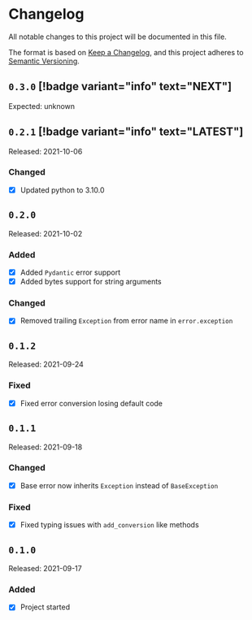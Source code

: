 # Changelog

All notable changes to this project will be documented in this file.

The format is based on [Keep a Changelog](https://keepachangelog.com/en/1.0.0/), and this project adheres
to [Semantic Versioning](https://semver.org/spec/v2.0.0.html).

## `0.3.0` [!badge variant="info" text="NEXT"]

Expected: unknown

## `0.2.1` [!badge variant="info" text="LATEST"]

Released: 2021-10-06

### Changed

- [x] Updated python to 3.10.0

## `0.2.0`

Released: 2021-10-02

### Added

- [x] Added `Pydantic` error support
- [x] Added bytes support for string arguments

### Changed

- [x] Removed trailing `Exception` from error name in `error.exception`

## `0.1.2`

Released: 2021-09-24

### Fixed

- [x] Fixed error conversion losing default code

## `0.1.1`

Released: 2021-09-18

### Changed

- [x] Base error now inherits `Exception` instead of `BaseException`

### Fixed

- [x] Fixed typing issues with `add_conversion` like methods

## `0.1.0`

Released: 2021-09-17

### Added

- [x] Project started